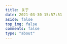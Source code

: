 ```yaml
---
title: 关于
date: 2021-03-30 15:57:51
aside: false
top_img: false
comments: false
type: "about"
---
```

